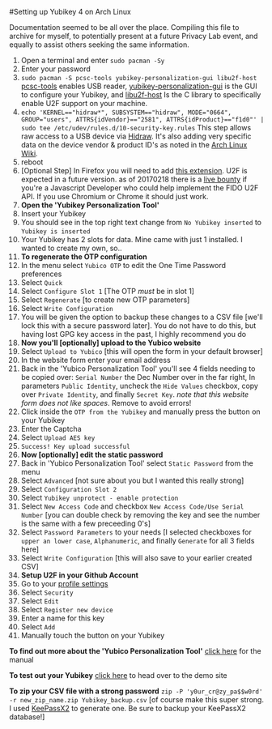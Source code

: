 #Setting up Yubikey 4 on Arch Linux

Documentation seemed to be all over the place. Compiling this file to archive for myself, to potentially present at a future Privacy Lab event, and equally to assist others seeking the same information.

1. Open a terminal and enter `sudo pacman -Sy`
2. Enter your password
3. `sudo pacman -S pcsc-tools yubikey-personalization-gui libu2f-host` [pcsc-tools](https://www.archlinux.org/packages/community/x86_64/pcsc-tools/) enables USB reader, [yubikey-personalization-gui](https://www.archlinux.org/packages/community/x86_64/yubikey-personalization-gui/) is the GUI to configure your Yubikey, and [libu2f-host](https://www.archlinux.org/packages/community/x86_64/libu2f-host/) Is the C library to specifically enable U2F support on your machine.
4. `echo 'KERNEL=="hidraw*", SUBSYSTEM=="hidraw", MODE="0664", GROUP="users", ATTRS{idVendor}=="2581", ATTRS{idProduct}=="f1d0"' | sudo tee /etc/udev/rules.d/10-security-key.rules` This step allows raw access to a USB device via [Hidraw](https://www.kernel.org/doc/Documentation/hid/hidraw.txt). It's also adding very specific data on the device vendor & product ID's as noted in the [Arch Linux Wiki](https://wiki.archlinux.org/index.php/Yubikey#FIDO_U2F_Security_Key_by_Plug-up_International).
5. reboot
6. [Optional Step] In Firefox you will need to add [this extension](https://addons.mozilla.org/en-US/firefox/addon/u2f-support-add-on/). U2F is expected in a future version. as of 20170218 there is a [live bounty](https://www.bountysource.com/issues/10401143-implement-the-fido-alliance-u2f-javascript-api/) if you're a Javascript Developer who could help implement the FIDO U2F API. If you use Chromium or Chrome it should just work.
7. **Open the 'Yubikey Personalization Tool'**
8. Insert your Yubikey
9. You should see in the top right text change from `No Yubikey inserted` to `Yubikey is inserted`
10. Your Yubikey has 2 slots for data. Mine came with just 1 installed. I wanted to create my own, so..
11. **To regenerate the OTP configuration**
11. In the menu select `Yubico OTP` to edit the One Time Password preferences
12. Select `Quick`
13. Select `Configure Slot 1` [The OTP *must* be in slot 1]
14. Select `Regenerate` [to create new OTP parameters]
15. Select `Write Configuration`
16. You will be given the option to backup these changes to a CSV file [we'll lock this with a secure password later]. You do not have to do this, but having lost GPG key access in the past, I highly recommend you do
17. **Now you'll [optionally] upload to the Yubico website**
18. Select `Upload to Yubico` [this will open the form in your default browser]
20. In the website form enter your email address
21. Back in the 'Yubico Personalization Tool' you'll see 4 fields needing to be copied over: `Serial Number` the Dec Number over in the far right, In parameters `Public Identity`, uncheck the `Hide Values` checkbox, copy over `Private Identity`, and finally `Secret Key`. *note that this website form does not like spaces*. Remove to avoid errors!
22. Click inside the `OTP from the Yubikey` and manually press the button on your Yubikey
23. Enter the Captcha
24. Select `Upload AES key`
25. `Success! Key upload successful`
26. **Now [optionally] edit the static password**
27. Back in 'Yubico Personalization Tool' select `Static Password` from the menu
28. Select `Advanced` [not sure about you but I wanted this really strong]
29. Select `Configuration Slot 2`
30. Select `Yubikey unprotect - enable protection`
31. Select `New Access Code` and checkbox `New Access Code/Use Serial Number` [you can double check by removing the key and see the number is the same with a few preceeding 0's]
32. Select `Password Parameters` to your needs [I selected checkboxes for `upper an lower case`, `Alphanumeric`, and finally `Generate` for all 3 fields here]
33. Select `Write Configuration` [this will also save to your earlier created CSV]
34. **Setup U2F in your Github Account**
35. Go to your [profile settings](https://github.com/settings/profile)
36. Select `Security`
37. Select `Edit`
38. Select `Register new device`
39. Enter a name for this key
40. Select `Add`
41. Manually touch the button on your Yubikey

**To find out more about the 'Yubico Personalization Tool'** [click here](https://www.yubico.com/support/knowledge-base/categories/articles/yubikey-personalization-tool-users-guide/) for the manual

**To test out your Yubikey** [click here](https://demo.yubico.com/) to head over to the demo site

**To zip your CSV file with a strong password** `zip -P 'y0ur_cr@zy_pa$$w0rd' -r new_zip_name.zip Yubikey_backup.csv` [of course make this super strong. I used [KeePassX2](https://www.archlinux.org/packages/community/x86_64/keepassx2/) to generate one. Be sure to backup your KeePassX2 database!]
